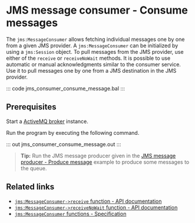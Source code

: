 # JMS message consumer - Consume messages

The `jms:MessageConsumer` allows fetching individual messages one by one from a given JMS provider. A `jms:MessageConsumer` can be initialized by using a `jms:Session` object. To pull messages from the JMS provider, use either of the `receive` or `receiveNoWait` methods. It is possible to use automatic or manual acknowledgments similar to the consumer service. Use it to pull messages one by one from a JMS destination in the JMS provider.

::: code jms_consumer_consume_message.bal :::

## Prerequisites
Start a [ActiveMQ broker](https://activemq.apache.org/getting-started) instance.

Run the program by executing the following command.

::: out jms_consumer_consume_message.out :::

>**Tip:** Run the JMS message producer given in the [JMS message producer - Produce message](/learn/by-example/jms-producer-produce-message) example to produce some messages to the queue.

## Related links
- [`jms:MessageConsumer->receive` function - API documentation](https://lib.ballerina.io/ballerinax/java.jms/latest#MessageConsumer-receive)
- [`jms:MessageConsumer->receiveNoWait` function - API documentation](https://lib.ballerina.io/ballerinax/java.jms/latest#MessageConsumer-receiveNoWait)
- [`jms:MessageConsumer` functions - Specification](https://github.com/ballerina-platform/module-ballerinax-java.jms/blob/master/docs/spec/spec.md#61-functions)
